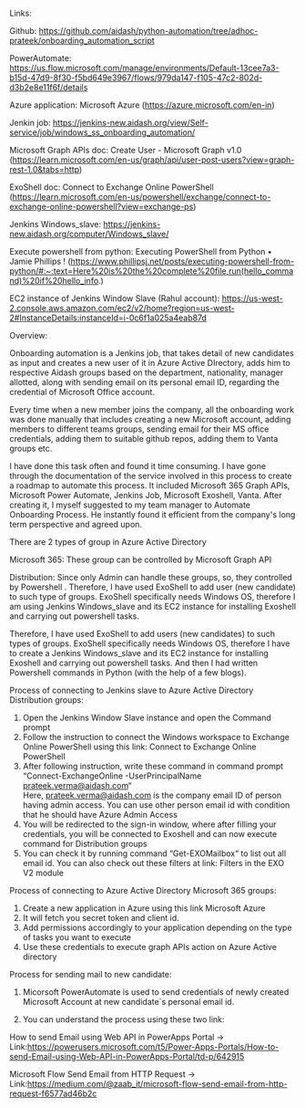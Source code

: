 Links:

Github: https://github.com/aidash/python-automation/tree/adhoc-prateek/onboarding_automation_script 

PowerAutomate: https://us.flow.microsoft.com/manage/environments/Default-13cee7a3-b15d-47d9-8f30-f5bd649e3967/flows/979da147-f105-47c2-802d-d3b2e8e11f6f/details

Azure application: Microsoft Azure (https://azure.microsoft.com/en-in)

Jenkin job: https://jenkins-new.aidash.org/view/Self-service/job/windows_ss_onboarding_automation/

Microsoft Graph APIs doc: Create User - Microsoft Graph v1.0 (https://learn.microsoft.com/en-us/graph/api/user-post-users?view=graph-rest-1.0&tabs=http)

ExoShell doc: Connect to Exchange Online PowerShell (https://learn.microsoft.com/en-us/powershell/exchange/connect-to-exchange-online-powershell?view=exchange-ps)

Jenkins Windows_slave: https://jenkins-new.aidash.org/computer/Windows_slave/

Execute powershell from python: Executing PowerShell from Python • Jamie Phillips ! (https://www.phillipsj.net/posts/executing-powershell-from-python/#:~:text=Here%20is%20the%20complete%20file,run(hello_command)%20if%20hello_info.)

EC2 instance of Jenkins Window Slave (Rahul account): https://us-west-2.console.aws.amazon.com/ec2/v2/home?region=us-west-2#InstanceDetails:instanceId=i-0c6f1a025a4eab87d



Overview:

Onboarding automation is a Jenkins job, that takes detail of new candidates as input and creates a new user of it in Azure Active DIrectory, adds him to respective Aidash groups based on the department, nationality, manager allotted, along with sending email on its personal email ID, regarding the credential of Microsoft Office account. 

Every time when a new member joins the company, all the onboarding work was done manually that includes creating a new Microsoft account, adding members to different teams groups, sending email for their MS office credentials, adding them to suitable github repos, adding them to Vanta groups etc.

I have done this task often and found it time consuming. I have gone through the documentation of the service involved in this process to create a roadmap to automate this process. It included Microsoft 365 Graph APIs, Microsoft Power Automate, Jenkins Job, Microsoft Exoshell, Vanta. After creating it, I myself suggested to my team manager to Automate Onboarding Process. He instantly found it efficient from the company's long term perspective and agreed upon.


There are 2 types of group in Azure Active Directory

Microsoft 365: These group can be controlled by Microsoft Graph API

Distribution: Since only Admin can handle these groups, so, they controlled by Powershell . Therefore, I have used ExoShell to add user (new candidate) to such type of groups. ExoShell specifically needs Windows OS, therefore I am using Jenkins Windows_slave and its EC2 instance for installing Exoshell and carrying out powershell tasks.

Therefore, I have used ExoShell to add users (new candidates) to such types of groups. ExoShell specifically needs Windows OS, therefore I have to create a Jenkins Windows_slave and its EC2 instance for installing Exoshell and carrying out powershell tasks. And then I had written Powershell commands in Python (with the help of a few blogs).


Process of connecting to Jenkins slave to Azure Active Directory Distribution groups:

1. Open the Jenkins Window Slave instance and open the Command prompt
2. Follow the instruction to connect the Windows workspace to Exchange Online PowerShell using this link: Connect to Exchange Online PowerShell 
3. After following instruction, write these command in command prompt                                                  
“Connect-ExchangeOnline -UserPrincipalName prateek.verma@aidash.com“                                                                     
Here, prateek.verma@aidash.com is the company email ID of person having admin access. You can use other person email id with condition that he should have Azure Admin Access
4. You will be redirected to the sign-in window, where after filling your credentials, you will be connected to Exoshell and can now execute command for Distribution groups
5. You can check it by running command “Get-EXOMailbox“ to list out all email id. You can also check out these filters at link: Filters in the EXO V2 module 


 

Process of connecting to Azure Active Directory Microsoft 365 groups:

1. Create a new application in Azure using this link Microsoft Azure 
2. It will fetch you secret token and client id.
3. Add permissions accordingly to your application depending on the type of tasks you want to execute
4. Use these credentials to execute graph APIs action on Azure Active directory
 

Process for sending mail to new candidate:

1. Micorsoft PowerAutomate is used to send credentials of newly created Microsoft Account at new candidate`s personal email id.

2. You can understand the process using these two link:

How to send Email using Web API in PowerApps Portal ->
Link:https://powerusers.microsoft.com/t5/Power-Apps-Portals/How-to-send-Email-using-Web-API-in-PowerApps-Portal/td-p/642915

Microsoft Flow Send Email from HTTP Request ->
Link:https://medium.com/@zaab_it/microsoft-flow-send-email-from-http-request-f6577ad46b2c
 

